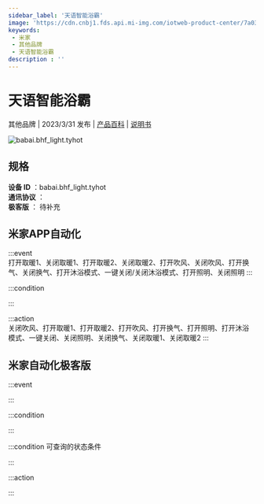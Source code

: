 ```yaml
---
sidebar_label: '天语智能浴霸'
image: 'https://cdn.cnbj1.fds.api.mi-img.com/iotweb-product-center/7a03aa4797a1150985b6e56242d54ff9_1676625902346.png?GalaxyAccessKeyId=AKVGLQWBOVIRQ3XLEW&Expires=9223372036854775807&Signature=LngUuAqhOfd5FmMJRiel0I2vswo='
keywords: 
 - 米家
 - 其他品牌
 - 天语智能浴霸
description : ''
---
```

# 天语智能浴霸

其他品牌 | 2023/3/31 发布 | [产品百科](https://home.mi.com/webapp/content/baike/product/index.html?model=babai.bhf_light.tyhot/) | [说明书](https://home.mi.com/views/introduction.html?model=babai.bhf_light.tyhot&region=cn)

![babai.bhf_light.tyhot](https://cdn.cnbj1.fds.api.mi-img.com/iotweb-product-center/7a03aa4797a1150985b6e56242d54ff9_1676625902346.png?GalaxyAccessKeyId=AKVGLQWBOVIRQ3XLEW&Expires=9223372036854775807&Signature=LngUuAqhOfd5FmMJRiel0I2vswo=)

## 规格  
> 
**设备 ID** ：babai.bhf_light.tyhot  
**通讯协议** ：  
**极客版**  ： 待补充 


## 米家APP自动化  

:::event  
打开取暖1、关闭取暖1、打开取暖2、关闭取暖2、打开吹风、关闭吹风、打开换气、关闭换气、打开沐浴模式、一键关闭/关闭沐浴模式、打开照明、关闭照明
:::

:::condition  

:::

:::action   
关闭吹风、打开取暖1、打开取暖2、打开吹风、打开换气、打开照明、打开沐浴模式、一键关闭、关闭照明、关闭换气、关闭取暖1、关闭取暖2
:::

## 米家自动化极客版  

:::event  

:::

:::condition  

:::

:::condition 可查询的状态条件  

:::

:::action  

:::

        
